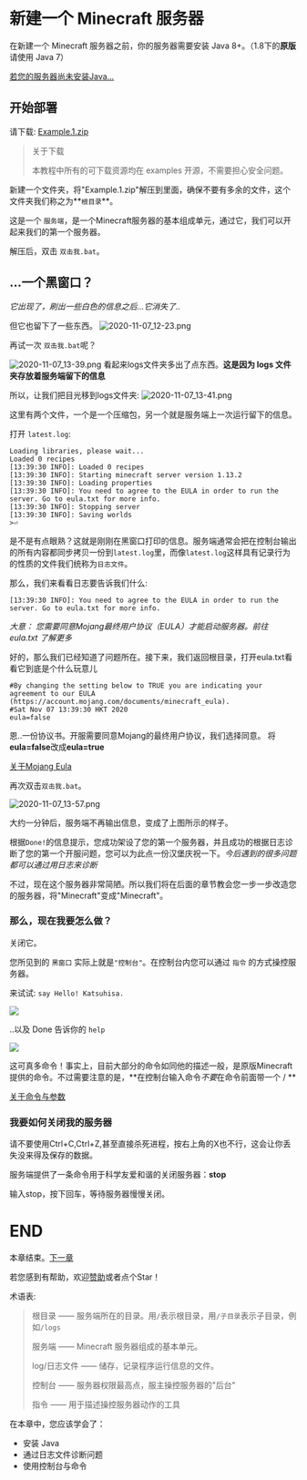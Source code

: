# 新建一个 Minecraft 服务器

在新建一个 Minecraft 服务器之前，你的服务器需要安装 Java 8+。（1.8下的**原版**请使用 Java 7）

[若您的服务器尚未安装Java...](./Get_Java.md)

## 开始部署

请下载: [Example.1.zip](../../examples/A_New_Server/1/Example.1.zip)

> 关于下载
>
> 本教程中所有的可下载资源均在 examples 开源，不需要担心安全问题。

新建一个文件夹，将"Example.1.zip"解压到里面，确保不要有多余的文件，这个文件夹我们称之为**`根目录`**。  

这是一个 `服务端`，是一个Minecraft服务器的基本组成单元，通过它，我们可以开起来我们的第一个服务器。

解压后，双击 `双击我.bat`。

## ...一个黑窗口？

*它出现了，刷出一些白色的信息之后...它消失了..*

但它也留下了一些东西。
![2020-11-07_12-23.png](https://i.loli.net/2020/11/07/yW4CcpFTawmV9hq.png)

再试一次 `双击我.bat`呢？

![2020-11-07_13-39.png](https://i.loli.net/2020/11/07/ZICjte32ml6Q5HB.png)
看起来logs文件夹多出了点东西。**这是因为 logs 文件夹存放着服务端留下的信息**

所以，让我们把目光移到logs文件夹:
![2020-11-07_13-41.png](https://i.loli.net/2020/11/07/TkAcQxgVOD2ofCe.png)

这里有两个文件，一个是一个压缩包，另一个就是服务端上一次运行留下的信息。

打开 `latest.log`:

```
Loading libraries, please wait...
Loaded 0 recipes
[13:39:30 INFO]: Loaded 0 recipes
[13:39:30 INFO]: Starting minecraft server version 1.13.2
[13:39:30 INFO]: Loading properties
[13:39:30 INFO]: You need to agree to the EULA in order to run the server. Go to eula.txt for more info.
[13:39:30 INFO]: Stopping server
[13:39:30 INFO]: Saving worlds
>⏎ 
```

是不是有点眼熟？这就是刚刚在黑窗口打印的信息。服务端通常会把在控制台输出的所有内容都同步拷贝一份到`latest.log`里，而像`latest.log`这样具有记录行为的性质的文件我们统称为`日志文件`。

那么，我们来看看日志要告诉我们什么:

```
[13:39:30 INFO]: You need to agree to the EULA in order to run the server. Go to eula.txt for more info.
```

*大意： 您需要同意Mojang最终用户协议（EULA）才能启动服务器。前往 eula.txt 了解更多*

好的，那么我们已经知道了问题所在。接下来，我们返回根目录，打开eula.txt看看它到底是个什么玩意儿

```
#By changing the setting below to TRUE you are indicating your agreement to our EULA (https://account.mojang.com/documents/minecraft_eula).
#Sat Nov 07 13:39:30 HKT 2020
eula=false
```

恩..一份协议书。开服需要同意Mojang的最终用户协议，我们选择同意。  将**eula=false**改成**eula=true**

[关于Mojang Eula](../What_is_eula.md)

再次双击`双击我.bat`。

![2020-11-07_13-57.png](https://i.loli.net/2020/11/07/fnPMx9U13vJ6yKq.png)

大约一分钟后，服务端不再输出信息，变成了上图所示的样子。  

根据`Done!`的信息提示，您成功架设了您的第一个服务器，并且成功的根据日志诊断了您的第一个开服问题，您可以为此点一份汉堡庆祝一下。*今后遇到的很多问题都可以通过用日志来诊断*

不过，现在这个服务器非常简陋。所以我们将在后面的章节教会您一步一步改造您的服务器，将"Minecraft"变成"Minecraft"。  

### 那么，现在我要怎么做？

关闭它。

您所见到的 `黑窗口` 实际上就是`"控制台"`。在控制台内您可以通过 `指令` 的方式操控服务器。  

来试试: `say Hello! Katsuhisa.`

![](https://i.loli.net/2020/11/07/bokq9D3FrlyTRKM.png)

..以及 Done 告诉你的 `help`

![](https://i.loli.net/2020/11/07/VnpILRXoeTFx7O3.png)

这可真多命令！事实上，目前大部分的命令如同他的描述一般，是原版Minecraft提供的命令。不过需要注意的是，**在控制台输入命令*不要*在命令前面带一个 / **

[关于命令与参数](Command_And_Arguments.md)

### 我要如何关闭我的服务器

请不要使用Ctrl+C,Ctrl+Z,甚至直接杀死进程，按右上角的X也不行，这会让你丢失没来得及保存的数据。

服务端提供了一条命令用于科学友爱和谐的关闭服务器：**stop**

输入stop，按下回车，等待服务器慢慢关闭。

# END

本章结束。[下一章](../2/After_First_Start.md)

若您感到有帮助，欢迎[赞助](https://afdian.net/@omgib67)或者点个Star！

术语表:

>根目录 —— 服务端所在的目录。用`/`表示根目录，用`/子目录`表示子目录，例如`/logs`
>
>服务端 —— Minecraft 服务器组成的基本单元。
>
>log/日志文件 —— 储存，记录程序运行信息的文件。
>
>控制台 —— 服务器权限最高点，服主操控服务器的"后台"
>
>指令 —— 用于描述操控服务器动作的工具



在本章中，您应该学会了：

- 安装 Java
- 通过日志文件诊断问题
- 使用控制台与命令